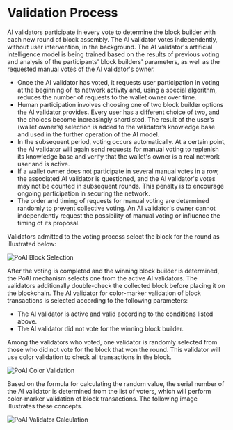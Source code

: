# Validation Process

AI validators participate in every vote to determine the block builder with each new round of block assembly. The AI validator votes independently, without user intervention, in the background. The AI validator's artificial intelligence model is being trained based on the results of previous voting and analysis of the participants' block builders' parameters, as well as the requested manual votes of the AI validator's owner.

* Once the AI validator has voted, it requests user participation in voting at the beginning of its network activity and, using a special algorithm, reduces the number of requests to the wallet owner over time.
* Human participation involves choosing one of two block builder options the AI validator provides. Every user has a different choice of two, and the choices become increasingly shortlisted. The result of the userʼs (wallet ownerʼs) selection is added to the validatorʼs knowledge base and used in the further operation of the AI model.
* In the subsequent period, voting occurs automatically. At a certain point, the AI validator will again send requests for manual voting to replenish its knowledge base and verify that the wallet's owner is a real network user and is active.
* If a wallet owner does not participate in several manual votes in a row, the associated AI validator is questioned, and the AI validator's votes may not be counted in subsequent rounds. This penalty is to encourage ongoing participation in securing the network.
* The order and timing of requests for manual voting are determined randomly to prevent collective voting. An AI validator's owner cannot independently request the possibility of manual voting or influence the timing of its proposal.

Validators admitted to the voting process select the block for the round as illustrated below:

<div>
<img src="/img/Screenshot 2024-05-01 at 9.05.29 AM.png" alt="PoAI Block Selection"/>
</div>

After the voting is completed and the winning block builder is determined, the PoAI mechanism selects one from the active AI validators. The validators additionally double-check the collected block before placing it on the blockchain. The AI validator for color-marker validation of block transactions is selected according to the following parameters:

* The AI validator is active and valid according to the conditions listed above.
* The AI validator did not vote for the winning block builder.

Among the validators who voted, one validator is randomly selected from those who did not vote for the block that won the round. This validator will use color validation to check all transactions in the block.

<div>
<img src="/img/Screenshot 2024-05-01 at 9.06.14 AM.png" alt="PoAI Color Validation"/>
</div>

Based on the formula for calculating the random value, the serial number of the AI validator is determined from the list of voters, which will perform color-marker validation of block transactions. The following image illustrates these concepts.

<div>
<img src="/img/Screenshot 2024-05-01 at 9.07.01 AM.png" alt="PoAI Validator Calculation"/>
</div>
